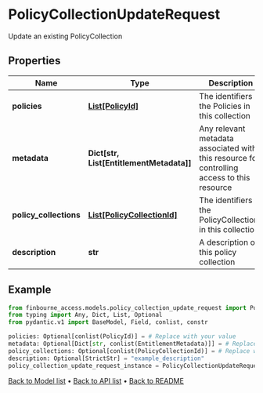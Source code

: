 # PolicyCollectionUpdateRequest

Update an existing PolicyCollection
## Properties
Name | Type | Description | Notes
------------ | ------------- | ------------- | -------------
**policies** | [**List[PolicyId]**](PolicyId.md) | The identifiers of the Policies in this collection | [optional] 
**metadata** | **Dict[str, List[EntitlementMetadata]]** | Any relevant metadata associated with this resource for controlling access to this resource | [optional] 
**policy_collections** | [**List[PolicyCollectionId]**](PolicyCollectionId.md) | The identifiers of the PolicyCollections in this collection | [optional] 
**description** | **str** | A description of this policy collection | [optional] 
## Example

```python
from finbourne_access.models.policy_collection_update_request import PolicyCollectionUpdateRequest
from typing import Any, Dict, List, Optional
from pydantic.v1 import BaseModel, Field, conlist, constr

policies: Optional[conlist(PolicyId)] = # Replace with your value
metadata: Optional[Dict[str, conlist(EntitlementMetadata)]] = # Replace with your value
policy_collections: Optional[conlist(PolicyCollectionId)] = # Replace with your value
description: Optional[StrictStr] = "example_description"
policy_collection_update_request_instance = PolicyCollectionUpdateRequest(policies=policies, metadata=metadata, policy_collections=policy_collections, description=description)

```

[Back to Model list](../README.md#documentation-for-models) &#8226; [Back to API list](../README.md#documentation-for-api-endpoints) &#8226; [Back to README](../README.md)

